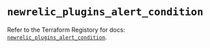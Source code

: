 # `newrelic_plugins_alert_condition`

Refer to the Terraform Registory for docs: [`newrelic_plugins_alert_condition`](https://www.terraform.io/docs/providers/newrelic/r/plugins_alert_condition).
